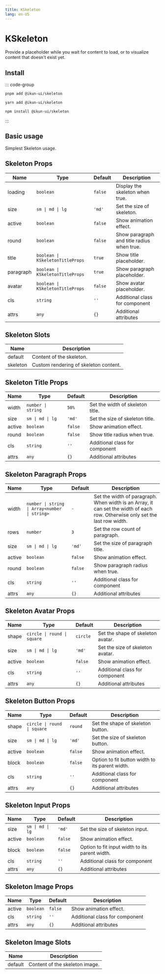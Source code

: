 ```yaml
---
title: KSkeleton
lang: en-US
---
```


# KSkeleton

Provide a placeholder while you wait for content to load, or to visualize content that doesn't exist yet.

## Install

::: code-group

```bash [pnpm]
pnpm add @ikun-ui/skeleton
```

```bash [yarn]
yarn add @ikun-ui/skeleton
```

```bash [npm]
npm install @ikun-ui/skeleton
```

:::

## Basic usage

Simplest Skeleton usage.

<demo src="skeleton/basic.svelte"  github='Skeleton'></demo>

## Skeleton Props

| Name      | Type                             | Default | Description                                |
| --------- | -------------------------------- | ------- | ------------------------------------------ |
| loading   | `boolean`                        | `false` | Display the skeleton when true.            |
| size      | `sm \| md \| lg`                 | `'md'`  | Set the size of skeleton.                  |
| active    | `boolean`                        | `false` | Show animation effect.                     |
| round     | `boolean`                        | `false` | Show paragraph and title radius when true. |
| title     | `boolean \| KSkeletonTitleProps` | `true`  | Show title placeholder.                    |
| paragraph | `boolean \| KSkeletonTitleProps` | `true`  | Show paragraph placeholder.                |
| avatar    | `boolean \| KSkeletonTitleProps` | `false` | Show avatar placeholder.                   |
| cls       | `string`                         | `''`    | Additional class for component             |
| attrs     | `any`                            | `{}`    | Additional attributes                      |

## Skeleton Slots

| Name     | Description                           |
| -------- | ------------------------------------- |
| default  | Content of the skeleton.              |
| skeleton | Custom rendering of skeleton content. |

## Skeleton Title Props

| Name   | Type               | Default | Description                      |
| ------ | ------------------ | ------- | -------------------------------- |
| width  | `number \| string` | `50%`   | Set the width of skeleton title. |
| size   | `sm \| md \| lg`   | `'md'`  | Set the size of skeleton title.  |
| active | `boolean`          | `false` | Show animation effect.           |
| round  | `boolean`          | `false` | Show title radius when true.     |
| cls    | `string`           | `''`    | Additional class for component   |
| attrs  | `any`              | `{}`    | Additional attributes            |

## Skeleton Paragraph Props

| Name   | Type                                          | Default | Description                                                                                                                  |
| ------ | --------------------------------------------- | ------- | ---------------------------------------------------------------------------------------------------------------------------- |
| width  | `number \| string \| Array<number \| string>` | `-`     | Set the width of paragraph. When width is an Array, it can set the width of each row. Otherwise only set the last row width. |
| rows   | `number`                                      | `3`     | Set the row count of paragraph.                                                                                              |
| size   | `sm \| md \| lg`                              | `'md'`  | Set the size of paragraph title.                                                                                             |
| active | `boolean`                                     | `false` | Show animation effect.                                                                                                       |
| round  | `boolean`                                     | `false` | Show paragraph radius when true.                                                                                             |
| cls    | `string`                                      | `''`    | Additional class for component                                                                                               |
| attrs  | `any`                                         | `{}`    | Additional attributes                                                                                                        |

## Skeleton Avatar Props

| Name   | Type                        | Default  | Description                       |
| ------ | --------------------------- | -------- | --------------------------------- |
| shape  | `circle \| round \| square` | `circle` | Set the shape of skeleton avatar. |
| size   | `sm \| md \| lg`            | `'md'`   | Set the size of skeleton avatar.  |
| active | `boolean`                   | `false`  | Show animation effect.            |
| cls    | `string`                    | `''`     | Additional class for component    |
| attrs  | `any`                       | `{}`     | Additional attributes             |

## Skeleton Button Props

| Name   | Type                        | Default | Description                                     |
| ------ | --------------------------- | ------- | ----------------------------------------------- |
| shape  | `circle \| round \| square` | `round` | Set the shape of skeleton button.               |
| size   | `sm \| md \| lg`            | `'md'`  | Set the size of skeleton button.                |
| active | `boolean`                   | `false` | Show animation effect.                          |
| block  | `boolean`                   | `false` | Option to fit button width to its parent width. |
| cls    | `string`                    | `''`    | Additional class for component                  |
| attrs  | `any`                       | `{}`    | Additional attributes                           |

## Skeleton Input Props

| Name   | Type             | Default | Description                                    |
| ------ | ---------------- | ------- | ---------------------------------------------- |
| size   | `sm \| md \| lg` | `'md'`  | Set the size of skeleton input.                |
| active | `boolean`        | `false` | Show animation effect.                         |
| block  | `boolean`        | `false` | Option to fit input width to its parent width. |
| cls    | `string`         | `''`    | Additional class for component                 |
| attrs  | `any`            | `{}`    | Additional attributes                          |

## Skeleton Image Props

| Name   | Type             | Default | Description                                    |
| ------ | ---------------- | ------- | ---------------------------------------------- |
| active | `boolean`        | `false` | Show animation effect.                         |
| cls    | `string`         | `''`    | Additional class for component                 |
| attrs  | `any`            | `{}`    | Additional attributes                          |

## Skeleton Image Slots

| Name     | Description                           |
| -------- |---------------------------------------|
| default  | Content of the skeleton image.        |
